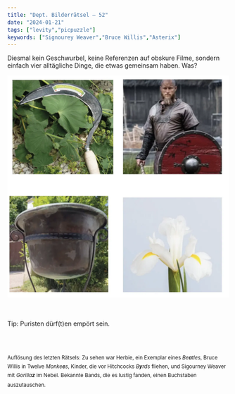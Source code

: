 ```yaml
---
title: "Dept. Bilderrätsel – 52"
date: "2024-01-21"
tags: ["levity","picpuzzle"]
keywords: ["Signourey Weaver","Bruce Willis","Asterix"]
---
```

Diesmal kein Geschwurbel, keine Referenzen auf obskure Filme, sondern einfach vier alltägliche Dinge, die etwas gemeinsam haben. Was?
<br/>

<img  src="/assets/img/picpuzzle52.webp" alt="Bilderrätsel52">

<br/>
<br/>
<br/>

Tip: Puristen dürf(t)en empört sein.

<br/>
<br/>

<sup>Auflösung des letzten Rätsels: Zu sehen war Herbie, ein Exemplar eines <i>Be<b>a</b>tles</i>, Bruce Willis in Twelve <i>Monke<b>e</b>s</i>, Kinder, die vor Hitchcocks <i>B<b>y</b>rds</i> fliehen, und Sigourney Weaver mit <i>Gorilla<b>z</b></i> im Nebel. Bekannte Bands, die es lustig fanden, einen Buchstaben auszutauschen.
<sup>
